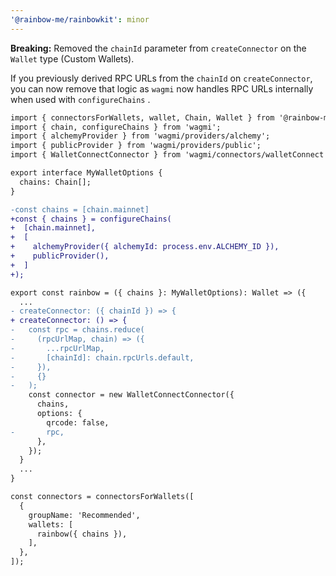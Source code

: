 ```yaml
---
'@rainbow-me/rainbowkit': minor
---
```


**Breaking:** Removed the `chainId` parameter from `createConnector` on the `Wallet` type (Custom Wallets).

If you previously derived RPC URLs from the `chainId` on `createConnector`, you can now remove that logic as `wagmi` now handles RPC URLs internally when used with `configureChains` .

```diff
import { connectorsForWallets, wallet, Chain, Wallet } from '@rainbow-me/rainbowkit';
import { chain, configureChains } from 'wagmi';
import { alchemyProvider } from 'wagmi/providers/alchemy';
import { publicProvider } from 'wagmi/providers/public';
import { WalletConnectConnector } from 'wagmi/connectors/walletConnect';

export interface MyWalletOptions {
  chains: Chain[];
}

-const chains = [chain.mainnet]
+const { chains } = configureChains(
+  [chain.mainnet],
+  [
+    alchemyProvider({ alchemyId: process.env.ALCHEMY_ID }),
+    publicProvider(),
+  ]
+);

export const rainbow = ({ chains }: MyWalletOptions): Wallet => ({
  ...
- createConnector: ({ chainId }) => {
+ createConnector: () => {
-   const rpc = chains.reduce(
-     (rpcUrlMap, chain) => ({
-       ...rpcUrlMap,
-       [chainId]: chain.rpcUrls.default,
-     }),
-     {}
-   );
    const connector = new WalletConnectConnector({
      chains,
      options: {
        qrcode: false,
-       rpc,
      },
    });
  }
  ...
}

const connectors = connectorsForWallets([
  {
    groupName: 'Recommended',
    wallets: [
      rainbow({ chains }),
    ],
  },
]);
```

